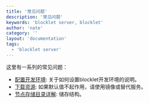 ```yaml
---
title: '常见问题'
description: '常见问题'
keywords: 'blocklet server, blocklet'
author: 'nate'
category: ''
layout: 'documentation'
tags:
  - 'blocklet server'
---
```



这里有一系列的常见问题：

- [配置开发环境](./setup-env): 关于如何设置blocklet开发环境的说明。
- [下载资源](./resources): 如果默认值不起作用，请使用镜像或替代服务。
- [节点存储目录详解](./storage-structure): 储存结构。
